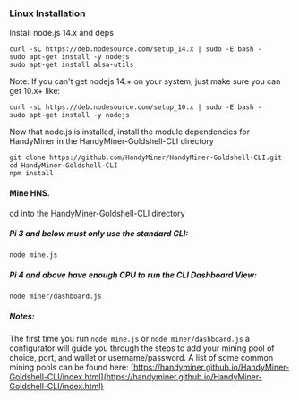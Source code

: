 ### Linux Installation

Install node.js 14.x and deps
```
curl -sL https://deb.nodesource.com/setup_14.x | sudo -E bash -
sudo apt-get install -y nodejs
sudo apt-get install alsa-utils
```
Note: If you can't get nodejs 14.+ on your system, just make sure you can get 10.x+ like:
```
curl -sL https://deb.nodesource.com/setup_10.x | sudo -E bash -
sudo apt-get install -y nodejs
```

Now that node.js is installed, install the module dependencies for HandyMiner in the HandyMiner-Goldshell-CLI directory
```
git clone https://github.com/HandyMiner/HandyMiner-Goldshell-CLI.git
cd HandyMiner-Goldshell-CLI
npm install
```

#### Mine HNS.

cd into the HandyMiner-Goldshell-CLI directory

##### Pi 3 and below must only use the standard CLI:
```
node mine.js
```

##### Pi 4 and above have enough CPU to run the CLI Dashboard View:
```
node miner/dashboard.js
```

##### Notes: 
The first time you run ```node mine.js``` or ```node miner/dashboard.js``` a configurator will guide you through the steps to add your mining pool of choice, port, and wallet or username/password. 
A list of some common mining pools can be found here: [https://handyminer.github.io/HandyMiner-Goldshell-CLI/index.html](https://handyminer.github.io/HandyMiner-Goldshell-CLI/index.html)
